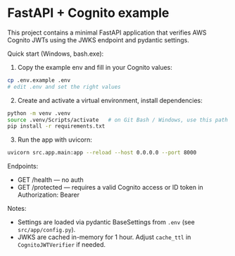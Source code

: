 # FastAPI + Cognito example

This project contains a minimal FastAPI application that verifies AWS Cognito JWTs using the JWKS endpoint and pydantic settings.

Quick start (Windows, bash.exe):

1. Copy the example env and fill in your Cognito values:

```bash
cp .env.example .env
# edit .env and set the right values
```

2. Create and activate a virtual environment, install dependencies:

```bash
python -m venv .venv
source .venv/Scripts/activate   # on Git Bash / Windows, use this path
pip install -r requirements.txt
```

3. Run the app with uvicorn:

```bash
uvicorn src.app.main:app --reload --host 0.0.0.0 --port 8000
```

Endpoints:

- GET /health — no auth
- GET /protected — requires a valid Cognito access or ID token in Authorization: Bearer <token>

Notes:

- Settings are loaded via pydantic BaseSettings from `.env` (see `src/app/config.py`).
- JWKS are cached in-memory for 1 hour. Adjust `cache_ttl` in `CognitoJWTVerifier` if needed.
